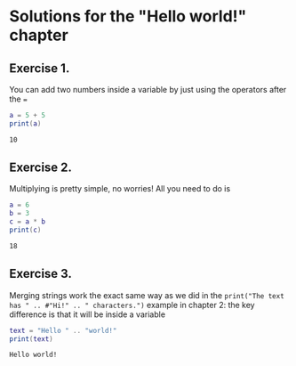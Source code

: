 # Solutions for the "Hello world!" chapter

## Exercise 1.
You can add two numbers inside a variable by just using the operators after the `=`

```lua
a = 5 + 5
print(a)
```

```bash
10
```

## Exercise 2.
Multiplying is pretty simple, no worries! All you need to do is

```lua
a = 6
b = 3
c = a * b
print(c)
```

```bash
18
```

## Exercise 3.
Merging strings work the exact same way as we did in the `print("The text has " .. #"Hi!" .. " characters.")` example in chapter 2: the key difference is that it will be inside a variable

```lua
text = "Hello " .. "world!"
print(text)
```

```bash
Hello world!
```

